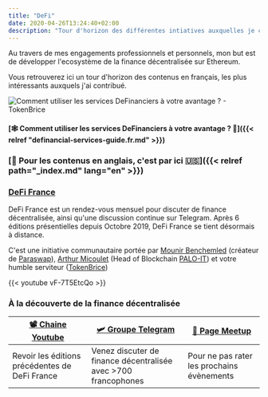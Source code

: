 ```yaml
---
title: "DeFi"
date: 2020-04-26T13:24:40+02:00
description: "Tour d'horizon des différentes intiatives auxquelles je contribue dans la DeFi."
---
```


Au travers de mes engagements professionnels et personnels, mon but est de développer l'ecosystème de la finance décentralisée sur Ethereum.

Vous retrouverez ici un tour d'horizon des contenus en français, les plus intéressants auxquels j'ai contribué.

![Comment utiliser les services DeFinanciers à votre avantage ? - TokenBrice](/img/2020/definancial-services-guide/cover-fr.resized.jpeg)

#### [🕸 Comment utiliser les services DeFinanciers à votre avantage ? 💸]({{< relref "definancial-services-guide.fr.md" >}})

### [🗽 Pour les contenus en anglais, c'est par ici 🇺🇸]({{< relref path="_index.md" lang="en" >}})

### [DeFi France](https://www.meetup.com/DeFi-France/)

DeFi France est un rendez-vous mensuel pour discuter de finance décentralisée, ainsi qu'une discussion continue sur Telegram. Après 6 éditions présentielles depuis Octobre 2019, DeFi France se tient désormais à distance.

C'est une initiative communautaire portée par [Mounir Benchemled](https://twitter.com/mounibec) (créateur de [Paraswap](https://paraswap.io)), [Arthur Micoulet](https://twitter.com/arthurmicoulet) (Head of Blockchain [PALO-IT](https://www.palo-it.com/)) et votre humble serviteur ([TokenBrice](https://twitter.com/TokenBrice))

{{< youtube vF-7T5EtcQo >}}

### À la découverte de la finance décentralisée

|  [📽 Chaine Youtube](https://www.youtube.com/channel/UCztkHfSVCdriSpzvZF7Qwtg) | [🛩 Groupe Telegram](https://t.me/defifrance) | [🍻 Page Meetup](https://www.meetup.com/DeFi-France/) |
| --- | --- | --- |
|  Revoir les éditions précédentes de DeFi France | Venez discuter de finance décentralisée avec >700 francophones | Pour ne pas rater les prochains évènements |